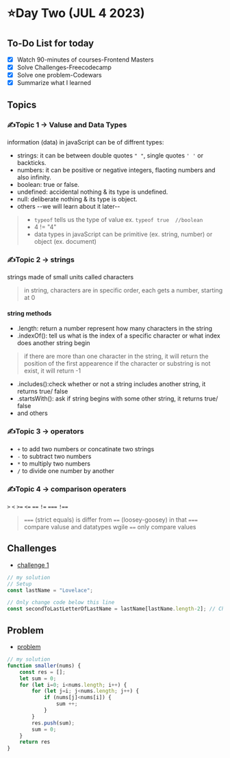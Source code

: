 # ⭐️Day Two (JUL 4 2023)

## To-Do List for today
- [x] Watch 90-minutes of courses-Frontend Masters
- [x] Solve Challenges-Freecodecamp
- [x] Solve one problem-Codewars
- [x] Summarize what I learned

## Topics
### ✍️Topic 1 -> Valuse and Data Types
information (data) in javaScript can be of diffrent types:
- strings: it can be between double quotes `" "`, single quotes `' '` or backticks.
- numbers: it can be positive or negative integers, flaoting numbers and also infinity.
- boolean: true or false.
- undefined: accidental nothing & its type is undefined.
- null: deliberate nothing & its type is object.
- others --we will learn about it later--

> - `typeof` tells us the type of value ex. `typeof true  //boolean`
> - 4 != "4"
> - data types in javaScript can be primitive (ex. string, number) or object (ex. document)

### ✍️Topic 2 -> strings 
strings made of small units called characters
> in string, characters are in specific order, each gets a number, starting at 0
#### string methods 
- .length: return a number represent how many characters in the string
- .indexOf(): tell us what is the index of a specific character or what index does another string begin
> if there are more than one character in the string, it will return the position of the first appearence
> if the character or substring is not exist, it will return -1
- .includes():check whether or not a string includes another string, it returns true/ false
- .startsWith(): ask if string begins with some other string, it returns true/ false
- and others

### ✍️Topic 3 -> operators
- `+` to add two numbers or concatinate two strings
- `-` to subtract two numbers
- `*` to multiply two numbers
- `/` to divide one number by another

### ✍️Topic 4 -> comparison operaters
`>` `<` `>=` `<=` `==` `!=` `===` `!==`
> `===` (strict equals) is differ from `==` (loosey-goosey) in that `===` compare valuse and datatypes wgile `==` only compare values

## Challenges
- [challenge 1](https://www.freecodecamp.org/learn/javascript-algorithms-and-data-structures/basic-javascript/use-bracket-notation-to-find-the-nth-to-last-character-in-a-string)
```javascript
// my solution
// Setup
const lastName = "Lovelace";

// Only change code below this line
const secondToLastLetterOfLastName = lastName[lastName.length-2]; // Change this line
```


## Problem
- [problem](https://www.codewars.com/kata/56a1c074f87bc2201200002e/train/javascript)
```javascript
// my solution
function smaller(nums) {
    const res = [];
    let sum = 0;
    for (let i=0; i<nums.length; i++) {
        for (let j=i; j<nums.length; j++) {
            if (nums[j]<nums[i]) {
                sum ++;
            }
        }
        res.push(sum);
        sum = 0;
    }
    return res
}
```
